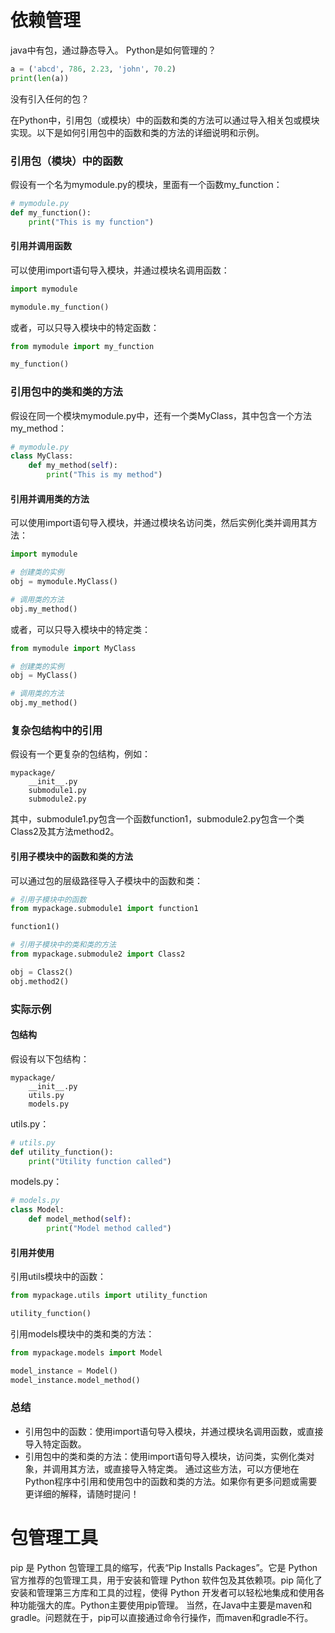 # 依赖管理
 java中有包，通过静态导入。 Python是如何管理的？
```python
a = ('abcd', 786, 2.23, 'john', 70.2)
print(len(a))
```
没有引入任何的包？


在Python中，引用包（或模块）中的函数和类的方法可以通过导入相关包或模块实现。以下是如何引用包中的函数和类的方法的详细说明和示例。
### 引用包（模块）中的函数
假设有一个名为mymodule.py的模块，里面有一个函数my_function：
```python
# mymodule.py
def my_function():
    print("This is my function")

```
#### 引用并调用函数
可以使用import语句导入模块，并通过模块名调用函数：
```python
import mymodule

mymodule.my_function()

```
或者，可以只导入模块中的特定函数：
```python
from mymodule import my_function

my_function()

```
### 引用包中的类和类的方法
假设在同一个模块mymodule.py中，还有一个类MyClass，其中包含一个方法my_method：
```python
# mymodule.py
class MyClass:
    def my_method(self):
        print("This is my method")

```
#### 引用并调用类的方法
可以使用import语句导入模块，并通过模块名访问类，然后实例化类并调用其方法：
```python
import mymodule

# 创建类的实例
obj = mymodule.MyClass()

# 调用类的方法
obj.my_method()

```
或者，可以只导入模块中的特定类：
```python
from mymodule import MyClass

# 创建类的实例
obj = MyClass()

# 调用类的方法
obj.my_method()

```
### 复杂包结构中的引用
假设有一个更复杂的包结构，例如：
```plaintext
mypackage/
    __init__.py
    submodule1.py
    submodule2.py

```
其中，submodule1.py包含一个函数function1，submodule2.py包含一个类Class2及其方法method2。
#### 引用子模块中的函数和类的方法
可以通过包的层级路径导入子模块中的函数和类：
```python
# 引用子模块中的函数
from mypackage.submodule1 import function1

function1()

# 引用子模块中的类和类的方法
from mypackage.submodule2 import Class2

obj = Class2()
obj.method2()

```
### 实际示例
#### 包结构
假设有以下包结构：
```plaintext
mypackage/
    __init__.py
    utils.py
    models.py

```
utils.py：
```python
# utils.py
def utility_function():
    print("Utility function called")

```
models.py：
```python
# models.py
class Model:
    def model_method(self):
        print("Model method called")

```
#### 引用并使用
引用utils模块中的函数：
```python
from mypackage.utils import utility_function

utility_function()

```
引用models模块中的类和类的方法：
```python
from mypackage.models import Model

model_instance = Model()
model_instance.model_method()

```
### 总结
- 引用包中的函数：使用import语句导入模块，并通过模块名调用函数，或直接导入特定函数。
- 引用包中的类和类的方法：使用import语句导入模块，访问类，实例化类对象，并调用其方法，或直接导入特定类。
通过这些方法，可以方便地在Python程序中引用和使用包中的函数和类的方法。如果你有更多问题或需要更详细的解释，请随时提问！


# 包管理工具
pip 是 Python 包管理工具的缩写，代表“Pip Installs Packages”。它是 Python 官方推荐的包管理工具，用于安装和管理 Python 软件包及其依赖项。pip 简化了安装和管理第三方库和工具的过程，使得 Python 开发者可以轻松地集成和使用各种功能强大的库。Python主要使用pip管理。
当然，在Java中主要是maven和gradle。问题就在于，pip可以直接通过命令行操作，而maven和gradle不行。